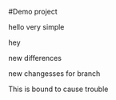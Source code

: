 #Demo project

hello very simple

hey

new differences

new changesses for branch

This is bound to cause trouble

